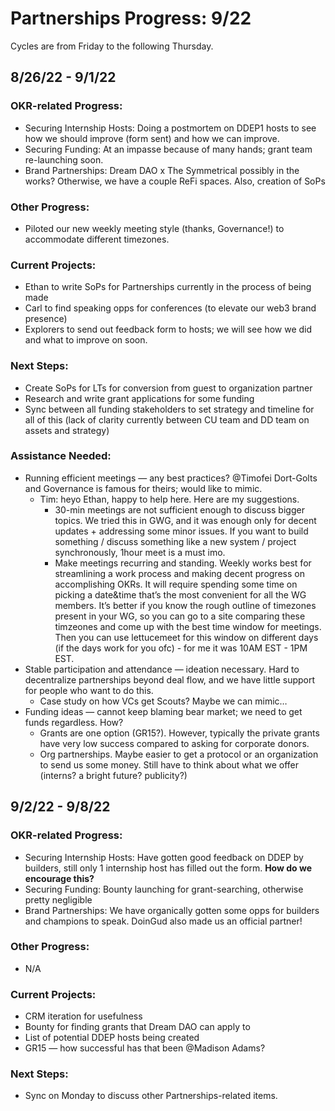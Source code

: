# Partnerships Progress: 9/22

Cycles are from Friday to the following Thursday. 

## 8/26/22 - 9/1/22

### OKR-related Progress:

- Securing Internship Hosts: Doing a postmortem on DDEP1 hosts to see how we should improve (form sent) and how we can improve.
- Securing Funding: At an impasse because of many hands; grant team re-launching soon.
- Brand Partnerships: Dream DAO x The Symmetrical possibly in the works? Otherwise, we have a couple ReFi spaces. Also, creation of SoPs

### Other Progress:

- Piloted our new weekly meeting style (thanks, Governance!) to accommodate different timezones.

### Current Projects:

- Ethan to write SoPs for Partnerships currently in the process of being made
- Carl to find speaking opps for conferences (to elevate our web3 brand presence)
- Explorers to send out feedback form to hosts; we will see how we did and what to improve on soon.

### Next Steps:

- Create SoPs for LTs for conversion from guest to organization partner
- Research and write grant applications for some funding
- Sync between all funding stakeholders to set strategy and timeline for all of this (lack of clarity currently between CU team and DD team on assets and strategy)

### Assistance Needed:

- Running efficient meetings — any best practices? @Timofei Dort-Golts and Governance is famous for theirs; would like to mimic.
    - Tim: heyo Ethan, happy to help here. Here are my suggestions.
        - 30-min meetings are not sufficient enough to discuss bigger topics. We tried this in GWG, and it was enough only for decent updates + addressing some minor issues. If you want to build something / discuss something like a new system / project synchronously, 1hour meet is a must imo.
        - Make meetings recurring and standing. Weekly works best for streamlining a work process and making decent progress on accomplishing OKRs. It will require spending some time on picking a date&time that’s the most convenient for all the WG members. 
        It’s better if you know the rough outline of timezones present in your WG, so you can go to a site comparing these timzeones and come up with the best time window for meetings. Then you can use lettucemeet for this window on different days (if the days work for you ofc) - for me it was 10AM EST - 1PM EST.
- Stable participation and attendance — ideation necessary. Hard to decentralize partnerships beyond deal flow, and we have little support for people who want to do this.
    - Case study on how VCs get Scouts? Maybe we can mimic…
- Funding ideas — cannot keep blaming bear market; we need to get funds regardless. How?
    - Grants are one option (GR15?). However, typically the private grants have very low success compared to asking for corporate donors.
    - Org partnerships. Maybe easier to get a protocol or an organization to send us some money. Still have to think about what we offer (interns? a bright future? publicity?)

## 9/2/22 - 9/8/22

### OKR-related Progress:

- Securing Internship Hosts: Have gotten good feedback on DDEP by builders, still only 1 internship host has filled out the form. **How do we encourage this?**
- Securing Funding: Bounty launching for grant-searching, otherwise pretty negligible
- Brand Partnerships: We have organically gotten some opps for builders and champions to speak. DoinGud also made us an official partner!

### Other Progress:

- N/A

### Current Projects:

- CRM iteration for usefulness
- Bounty for finding grants that Dream DAO can apply to
- List of potential DDEP hosts being created
- GR15 — how successful has that been @Madison Adams?

### Next Steps:

- Sync on Monday to discuss other Partnerships-related items.